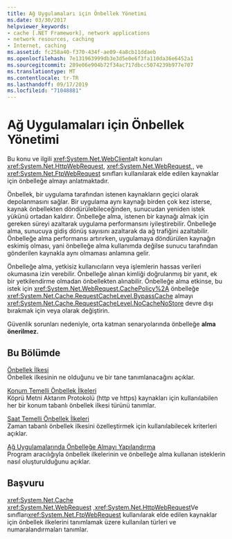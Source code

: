 ```yaml
---
title: Ağ Uygulamaları için Önbellek Yönetimi
ms.date: 03/30/2017
helpviewer_keywords:
- cache [.NET Framework], network applications
- network resources, caching
- Internet, caching
ms.assetid: fc258a40-f370-434f-ae09-4a8cb11ddaeb
ms.openlocfilehash: 7e131963999db3e3d5e0e6f3fa110da36e6452a1
ms.sourcegitcommit: 289e06e904b72f34ac717dbcc5074239b977e707
ms.translationtype: MT
ms.contentlocale: tr-TR
ms.lasthandoff: 09/17/2019
ms.locfileid: "71048881"
---
```

# <a name="cache-management-for-network-applications"></a>Ağ Uygulamaları için Önbellek Yönetimi
Bu konu ve ilgili <xref:System.Net.WebClient>alt konuları <xref:System.Net.HttpWebRequest>, <xref:System.Net.WebRequest>,, ve <xref:System.Net.FtpWebRequest> sınıfları kullanılarak elde edilen kaynaklar için önbelleğe almayı anlatmaktadır.  
  
 Önbellek, bir uygulama tarafından istenen kaynakların geçici olarak depolanmasını sağlar. Bir uygulama aynı kaynağı birden çok kez isterse, kaynak önbellekten döndürülebileceğinden, sunucudan yeniden istek yükünü ortadan kaldırır. Önbelleğe alma, istenen bir kaynağı almak için gereken süreyi azaltarak uygulama performansını iyileştirebilir. Önbelleğe alma, sunucuya gidiş dönüş sayısını azaltarak da ağ trafiğini azaltabilir. Önbelleğe alma performansı artırırken, uygulamaya döndürülen kaynağın eskimiş olması, yani önbelleğe alma kullanımda değilse sunucu tarafından gönderilen kaynakla aynı olmaması anlamına gelir.  
  
 Önbelleğe alma, yetkisiz kullanıcıların veya işlemlerin hassas verileri okumasına izin verebilir. Önbelleğe alınan kimliği doğrulanmış bir yanıt, ek bir yetkilendirme olmadan önbellekten alınabilir. Önbelleğe alma etkinse, bu istek için <xref:System.Net.WebRequest.CachePolicy%2A> önbelleğe <xref:System.Net.Cache.RequestCacheLevel.BypassCache> almayı <xref:System.Net.Cache.RequestCacheLevel.NoCacheNoStore> devre dışı bırakmak için veya olarak değiştirin.  
  
 Güvenlik sorunları nedeniyle, orta katman senaryolarında önbelleğe **alma önerilmez.**  
  
## <a name="in-this-section"></a>Bu Bölümde  
 [Önbellek İlkesi](cache-policy.md)  
 Önbellek ilkesinin ne olduğunu ve bir tane tanımlanacağını açıklar.  
  
 [Konum Temelli Önbellek İlkeleri](location-based-cache-policies.md)  
 Köprü Metni Aktarım Protokolü (http ve https) kaynakları için kullanılabilen her bir konum tabanlı önbellek ilkesi türünü tanımlar.  
  
 [Saat Temelli Önbellek İlkeleri](time-based-cache-policies.md)  
 Zaman tabanlı önbellek ilkesini özelleştirmek için kullanılabilecek kriterleri açıklar.  
  
 [Ağ Uygulamalarında Önbelleğe Almayı Yapılandırma](configuring-caching-in-network-applications.md)  
 Program aracılığıyla önbellek ilkelerinin ve önbelleğe alma kullanan isteklerin nasıl oluşturulduğunu açıklar.  
  
## <a name="reference"></a>Başvuru  
 <xref:System.Net.Cache>  
 <xref:System.Net.WebRequest> ,<xref:System.Net.HttpWebRequest>Ve sınıfları<xref:System.Net.FtpWebRequest> kullanılarak elde edilen kaynaklar için önbellek ilkelerini tanımlamak üzere kullanılan türleri ve numaralandırmaları tanımlar.
